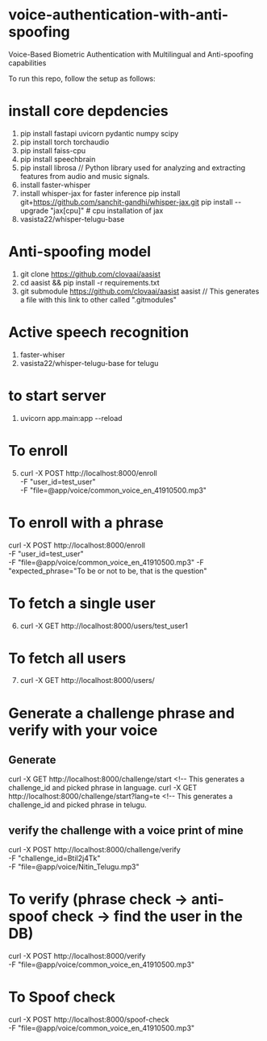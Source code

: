# voice-authentication-with-anti-spoofing
Voice-Based Biometric Authentication with Multilingual and Anti-spoofing capabilities


To run this repo, follow the setup as follows:
# install core depdencies
1. pip install fastapi uvicorn pydantic numpy scipy
2. pip install torch torchaudio
3. pip install faiss-cpu
4. pip install speechbrain
5. pip install librosa  // Python library used for analyzing and extracting features from audio and music signals.
6. install faster-whisper
7. install whisper-jax for faster inference 
  pip install git+https://github.com/sanchit-gandhi/whisper-jax.git
  pip install --upgrade "jax[cpu]"  # cpu installation of jax
8. vasista22/whisper-telugu-base 



# Anti-spoofing model
1. git clone https://github.com/clovaai/aasist 
2. cd aasist && pip install -r requirements.txt
3. git submodule https://github.com/clovaai/aasist aasist // This generates a file with this link to other called ".gitmodules"

# Active speech recognition
1. faster-whiser
2. vasista22/whisper-telugu-base for telugu

# to start server
1. uvicorn app.main:app --reload

# To enroll
5. curl -X POST http://localhost:8000/enroll \
  -F "user_id=test_user" \
  -F "file=@app/voice/common_voice_en_41910500.mp3"

# To enroll with a phrase
curl -X POST http://localhost:8000/enroll \
  -F "user_id=test_user" \
  -F "file=@app/voice/common_voice_en_41910500.mp3"
  -F "expected_phrase="To be or not to be, that is the question"

# To fetch a single user
6. curl -X GET http://localhost:8000/users/test_user1

# To fetch all users
7. curl -X GET http://localhost:8000/users/

# Generate a challenge phrase and verify with your voice
## Generate
curl -X GET http://localhost:8000/challenge/start <!-- This generates a challenge_id and picked phrase in language.
curl -X GET http://localhost:8000/challenge/start?lang=te <!-- This generates a challenge_id and picked phrase in telugu.

## verify the challenge with a voice print of mine
curl -X POST http://localhost:8000/challenge/verify \
  -F "challenge_id=BtiI2j4Tk" \
  -F "file=@app/voice/Nitin_Telugu.mp3"

# To verify (phrase check -> anti-spoof check -> find the user in the DB)
curl -X POST http://localhost:8000/verify \
  -F "file=@app/voice/common_voice_en_41910500.mp3"

# To Spoof check
curl -X POST http://localhost:8000/spoof-check \
  -F "file=@app/voice/common_voice_en_41910500.mp3"
